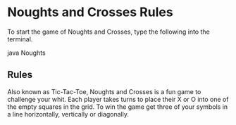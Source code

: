 # Noughts and Crosses Rules

To start the game of Noughts and Crosses, type the following into the terminal.

java Noughts

## Rules

Also known as Tic-Tac-Toe, Noughts and Crosses is a fun game to challenge your whit.
Each player takes turns to place their X or O into one of the empty squares in the grid.
To win the game get three of your symbols in a line horizontally, vertically or diagonally.
